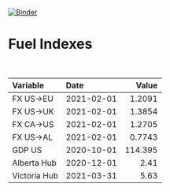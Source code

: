 [![Binder](https://mybinder.org/badge_logo.svg)](https://mybinder.org/v2/gh/AyrtonB/Global-Gas-Prices/master)

# Fuel Indexes

<br>

| Variable     | Date       |    Value |
|:-------------|:-----------|---------:|
| FX US->EU    | 2021-02-01 |   1.2091 |
| FX US->UK    | 2021-02-01 |   1.3854 |
| FX CA->US    | 2021-02-01 |   1.2705 |
| FX US->AL    | 2021-02-01 |   0.7743 |
| GDP US       | 2020-10-01 | 114.395  |
| Alberta Hub  | 2020-12-01 |   2.41   |
| Victoria Hub | 2021-03-31 |   5.63   |